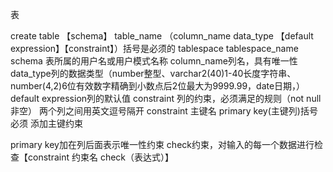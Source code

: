 表

create table 【schema】 table_name （column_name data_type 【default expression】【constraint】）括号是必须的 tablespace tablespace_name
schema 表所属的用户名或用户模式名称
column_name列名，具有唯一性
data_type列的数据类型（number整型、varchar2(40)1-40长度字符串、number(4,2)6位有效数字精确到小数点后2位最大为9999.99，date日期，）
default expression列的默认值
constraint 列的约束，必须满足的规则（not null 非空）
两个列之间用英文逗号隔开
constraint 主键名 primary key(主键列)括号必须 添加主键约束

primary key加在列后面表示唯一性约束
check约束，对输入的每一个数据进行检查【constraint 约束名 check（表达式）】
